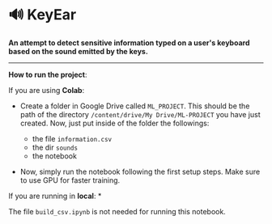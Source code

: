 # 🔊 KeyEar

**An attempt to detect sensitive information typed on a user's keyboard based on the sound emitted by the keys.**

----------------------------
**How to run the project**:

If you are using **Colab**:
* Create a folder in Google Drive called `ML_PROJECT`. This should be the path of the directory `/content/drive/My Drive/ML-PROJECT` you have just created. Now, just put inside of the folder the followings:
    * the file `information.csv`
    * the dir `sounds`
    * the notebook
 
* Now, simply run the notebook following the first setup steps. Make sure to use GPU for faster training.


If you are running in **local**:
* 


The file `build_csv.ipynb` is not needed for running this notebook.


